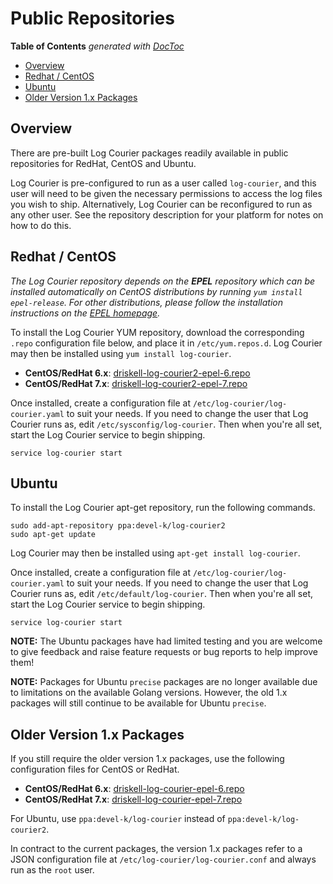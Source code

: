 # Public Repositories

<!-- START doctoc generated TOC please keep comment here to allow auto update -->
<!-- DON'T EDIT THIS SECTION, INSTEAD RE-RUN doctoc TO UPDATE -->
**Table of Contents**  *generated with [DocToc](https://github.com/thlorenz/doctoc)*

- [Overview](#overview)
- [Redhat / CentOS](#redhat--centos)
- [Ubuntu](#ubuntu)
- [Older Version 1.x Packages](#older-version-1x-packages)

<!-- END doctoc generated TOC please keep comment here to allow auto update -->

## Overview

There are pre-built Log Courier packages readily available in public
repositories for RedHat, CentOS and Ubuntu.

Log Courier is pre-configured to run as a user called `log-courier`, and this
user will need to be given the necessary permissions to access the log files
you wish to ship. Alternatively, Log Courier can be reconfigured to run as any
other user. See the repository description for your platform for notes on how
to do this.

## Redhat / CentOS

*The Log Courier repository depends on the __EPEL__ repository which can be
installed automatically on CentOS distributions by running
`yum install epel-release`. For other distributions, please follow the
installation instructions on the
[EPEL homepage](https://fedoraproject.org/wiki/EPEL).*

To install the Log Courier YUM repository, download the corresponding `.repo`
configuration file below, and place it in `/etc/yum.repos.d`. Log Courier may
then be installed using `yum install log-courier`.

* **CentOS/RedHat 6.x**: [driskell-log-courier2-epel-6.repo](https://copr.fedoraproject.org/coprs/driskell/log-courier2/repo/epel-6/driskell-log-courier2-epel-6.repo)
* **CentOS/RedHat 7.x**:
[driskell-log-courier2-epel-7.repo](https://copr.fedoraproject.org/coprs/driskell/log-courier2/repo/epel-7/driskell-log-courier2-epel-7.repo)

Once installed, create a configuration file at
`/etc/log-courier/log-courier.yaml` to suit your needs. If you need to change
the user that Log Courier runs as, edit `/etc/sysconfig/log-courier`. Then when
you're all set, start the Log Courier service to begin shipping.

    service log-courier start

## Ubuntu

To install the Log Courier apt-get repository, run the following commands.

    sudo add-apt-repository ppa:devel-k/log-courier2
    sudo apt-get update

Log Courier may then be installed using `apt-get install log-courier`.

Once installed, create a configuration file at
`/etc/log-courier/log-courier.yaml` to suit your needs. If you need to change
the user that Log Courier runs as, edit `/etc/default/log-courier`. Then when
you're all set, start the Log Courier service to begin shipping.

    service log-courier start

**NOTE:** The Ubuntu packages have had limited testing and you are welcome to
give feedback and raise feature requests or bug reports to help improve them!

**NOTE:** Packages for Ubuntu `precise` packages are no longer available due to
limitations on the available Golang versions. However, the old 1.x packages will
still continue to be available for Ubuntu `precise`.

## Older Version 1.x Packages

If you still require the older version 1.x packages, use the following
configuration files for CentOS or RedHat.

* **CentOS/RedHat 6.x**: [driskell-log-courier-epel-6.repo](https://copr.fedoraproject.org/coprs/driskell/log-courier/repo/epel-6/driskell-log-courier-epel-6.repo)
* **CentOS/RedHat 7.x**:
[driskell-log-courier-epel-7.repo](https://copr.fedoraproject.org/coprs/driskell/log-courier/repo/epel-7/driskell-log-courier-epel-7.repo)

For Ubuntu, use `ppa:devel-k/log-courier` instead of `ppa:devel-k/log-courier2`.

In contract to the current packages, the version 1.x packages refer to a JSON
configuration file at `/etc/log-courier/log-courier.conf` and always run as the
`root` user.
